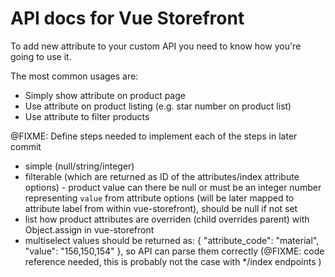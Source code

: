 # API docs for Vue Storefront

To add new attribute to your custom API you need to know how you're going to use it. 

The most common usages are:
- Simply show attribute on product page
- Use attribute on product listing (e.g. star number on product list)
- Use attribute to filter products

@FIXME: Define steps needed to implement each of the steps in later commit 
- simple (null/string/integer)
- filterable (which are returned as ID of the attributes/index attribute options) - product value can there be null 
or must be an integer number representing `value` from attribute options (will be later mapped to attribute label 
from within vue-storefront), should be null if not set
- list how product attributes are overriden (child overrides parent) with Object.assign in vue-storefront
- multiselect values should be returned as:
{
            "attribute_code": "material",
            "value": "156,150,154"
}, so API can parse them correctly (@FIXME: code reference needed, this is probably not the case with */index 
endpoints )